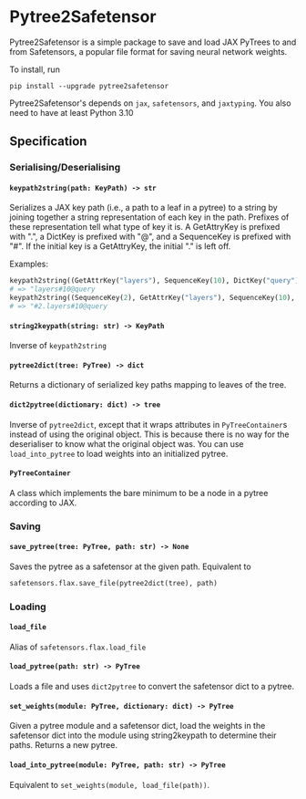 # Pytree2Safetensor
Pytree2Safetensor is a simple package to save and load JAX PyTrees to and from
Safetensors, a popular file format for saving neural network weights.

To install, run

```
pip install --upgrade pytree2safetensor
```

Pytree2Safetensor's depends on `jax`, `safetensors`, and `jaxtyping`. You also need
to have at least Python 3.10

## Specification
### Serialising/Deserialising

#### `keypath2string(path: KeyPath) -> str`
Serializes a JAX key path (i.e., a path to a leaf in a pytree) to a string by joining together a string representation of each key in the path. Prefixes of these representation tell what type of key it is. A GetAttryKey is prefixed with ".", a DictKey is prefixed with "@", and a SequenceKey is prefixed with "#". If the initial key is a
GetAttryKey, the initial "." is left off.

Examples:
```python
keypath2string((GetAttrKey("layers"), SequenceKey(10), DictKey("query"),))
# => "layers#10@query
keypath2string((SequenceKey(2), GetAttrKey("layers"), SequenceKey(10), DictKey("query"),))
# => "#2.layers#10@query
```

#### `string2keypath(string: str) -> KeyPath`
Inverse of `keypath2string`

#### `pytree2dict(tree: PyTree) -> dict`
Returns a dictionary of serialized key paths mapping to leaves of the tree.

#### `dict2pytree(dictionary: dict) -> tree`
Inverse of `pytree2dict`, except that it wraps attributes in `PyTreeContainer`s instead of using the original object. This is because there is no way for the deserialiser to know what the original object was. You can use `load_into_pytree` to load weights into an initialized
pytree.

#### `PyTreeContainer`
A class which implements the bare minimum to be a node in a pytree according to JAX.

### Saving
#### `save_pytree(tree: PyTree, path: str) -> None`
Saves the pytree as a safetensor at the given path. Equivalent to
```python
safetensors.flax.save_file(pytree2dict(tree), path)
```

### Loading
#### ```load_file```
Alias of `safetensors.flax.load_file`

#### ```load_pytree(path: str) -> PyTree```
Loads a file and uses `dict2pytree` to convert the safetensor dict to a pytree.

#### ```set_weights(module: PyTree, dictionary: dict) -> PyTree```
Given a pytree module and a safetensor dict, load the weights in the safetensor dict into the module using string2keypath to determine their paths. Returns a new pytree.

#### ```load_into_pytree(module: PyTree, path: str) -> PyTree```
Equivalent to `set_weights(module, load_file(path))`.